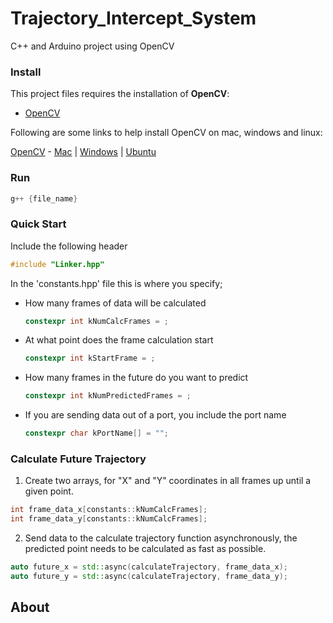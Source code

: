 # Trajectory_Intercept_System
C++ and Arduino project using OpenCV


### Install

This project files requires the installation of **OpenCV**:

- [OpenCV](https://opencv.org/)

Following are some links to help install OpenCV on mac, windows and linux:


[OpenCV](https://github.com/opencv/opencv) - [Mac](https://www.learnopencv.com/install-opencv3-on-macos/) | [Windows](https://www.learnopencv.com/install-opencv3-on-windows/) | [Ubuntu](https://www.learnopencv.com/install-opencv3-on-ubuntu/)



### Run

```c++
g++ {file_name}
```  

### Quick Start
Include the following header

```c++
#include "Linker.hpp"
```

In the 'constants.hpp' file this is where you specify; 

* How many frames of data will be calculated

  ```c++
  constexpr int kNumCalcFrames = ;
  ```


* At what point does the frame calculation start

  ```c++
  constexpr int kStartFrame = ;
  ```
* How many frames in the future do you want to predict
  
  ```c++
  constexpr int kNumPredictedFrames = ;
  ```

* If you are sending data out of a port, you include the port name

  ```c++
  constexpr char kPortName[] = "";
  ```

### Calculate Future Trajectory

1. Create two arrays, for "X" and "Y" coordinates in all frames up until a given point.

```c++
int frame_data_x[constants::kNumCalcFrames];
int frame_data_y[constants::kNumCalcFrames];
```

2. Send data to the calculate trajectory function asynchronously, the predicted point needs to be calculated as fast as possible.

```c++
auto future_x = std::async(calculateTrajectory, frame_data_x);
auto future_y = std::async(calculateTrajectory, frame_data_y);
```




## About
